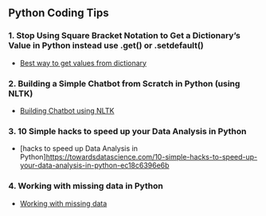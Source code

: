 ## Python Coding Tips

### 1. Stop Using Square Bracket Notation to Get a Dictionary’s Value in Python instead use .get() or .setdefault()
- [Best way to get values from dictionary](https://medium.com/better-programming/stop-using-square-bracket-notation-to-get-a-dictionarys-value-in-python-c617f6ea15a3)

### 2. Building a Simple Chatbot from Scratch in Python (using NLTK)
- [Building Chatbot using NLTK](https://medium.com/analytics-vidhya/building-a-simple-chatbot-in-python-using-nltk-7c8c8215ac6e)

### 3. 10 Simple hacks to speed up your Data Analysis in Python
- [hacks to speed up Data Analysis in Python]https://towardsdatascience.com/10-simple-hacks-to-speed-up-your-data-analysis-in-python-ec18c6396e6b

### 4. Working with missing data in Python
- [Working with missing data](https://pandas.pydata.org/pandas-docs/stable/user_guide/missing_data.html)
